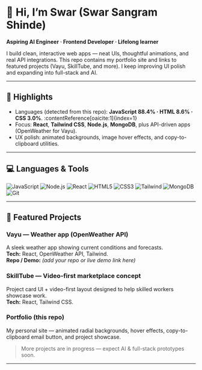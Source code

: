 # 👋 Hi, I’m Swar (Swar Sangram Shinde)

**Aspiring AI Engineer · Frontend Developer · Lifelong learner**

I build clean, interactive web apps — neat UIs, thoughtful animations, and real API integrations. This repo contains my portfolio site and links to featured projects (Vayu, SkillTube, and more). I keep improving UI polish and expanding into full-stack and AI.

---

## 🔭 Highlights
- Languages (detected from this repo): **JavaScript 88.4% · HTML 8.6% · CSS 3.0%**. :contentReference[oaicite:1]{index=1}  
- Focus: **React**, **Tailwind CSS**, **Node.js**, **MongoDB**, plus API-driven apps (OpenWeather for Vayu).
- UX polish: animated backgrounds, image hover effects, and copy-to-clipboard utilities.

---

## 💻 Languages & Tools

<p align="left">
  <img src="https://img.shields.io/badge/JavaScript-F7DF1E?style=for-the-badge&logo=javascript&logoColor=black" alt="JavaScript" />
  <img src="https://img.shields.io/badge/Node.js-339933?style=for-the-badge&logo=nodedotjs&logoColor=white" alt="Node.js" />
  <img src="https://img.shields.io/badge/React-61DAFB?style=for-the-badge&logo=react&logoColor=black" alt="React" />
  <img src="https://img.shields.io/badge/HTML5-E34F26?style=for-the-badge&logo=html5&logoColor=white" alt="HTML5" />
  <img src="https://img.shields.io/badge/CSS3-1572B6?style=for-the-badge&logo=css3&logoColor=white" alt="CSS3" />
  <img src="https://img.shields.io/badge/Tailwind_CSS-38B2AC?style=for-the-badge&logo=tailwindcss&logoColor=white" alt="Tailwind" />
  <img src="https://img.shields.io/badge/MongoDB-47A248?style=for-the-badge&logo=mongodb&logoColor=white" alt="MongoDB" />
  <img src="https://img.shields.io/badge/Git-F05032?style=for-the-badge&logo=git&logoColor=white" alt="Git" />
</p>

---

## 🚀 Featured Projects

### Vayu — Weather app (OpenWeather API)
A sleek weather app showing current conditions and forecasts.  
**Tech:** React, OpenWeather API, Tailwind.  
**Repo / Demo:** *(add your repo or live demo link here)*

### SkillTube — Video-first marketplace concept
Project card UI + video-first layout designed to help skilled workers showcase work.  
**Tech:** React, Tailwind CSS.

### Portfolio (this repo)
My personal site — animated radial backgrounds, hover effects, copy-to-clipboard email button, and project showcase.

> More projects are in progress — expect AI & full-stack prototypes soon.

---

